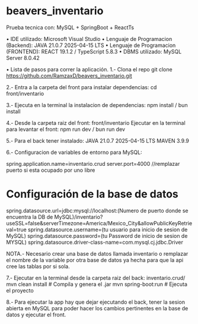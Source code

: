 # beavers_inventario
Prueba tecnica con: MySQL + SpringBoot + ReactTs

• IDE utilizado: Microsoft Visual Studio
• Lenguaje de Programacion (Backend): JAVA 21.0.7 2025-04-15 LTS
• Lenguaje de Programacion (FRONTEND): REACT 19.1.2 / TypeScript 5.8.3
• DBMS utilizado: MySQL Server 8.0.42

• Lista de pasos para correr la aplicación.
1.- Clona el repo
  git clone https://github.com/RamzaxD/beavers_inventario.git
  
2.- Entra a la carpeta del front para instalar dependencias:
  cd front/inventario
  
3.- Ejecuta en la terminal la instalacion de dependencias:
npm install / bun install

4.- Desde la carpeta raiz del front: front/inventario
Ejecutar en la terminal para levantar el front: npm run dev / bun run dev

5.- Para el back tener instalado:
JAVA 21.0.7 2025-04-15 LTS
MAVEN 3.9.9

6.- Configuracion de variables de entorno para MySQL:

spring.application.name=inventario.crud
server.port=4000 //remplazar puerto si esta ocupado por uno libre 

# Configuración de la base de datos
spring.datasource.url=jdbc:mysql://localhost:(Numero de puerto donde se encuentra la DB de MySQL)/inventario?useSSL=false&serverTimezone=America/Mexico_City&allowPublicKeyRetrieval=true
spring.datasource.username=(tu usuario para inicio de sesion de MySQL)
spring.datasource.password=(tu Password de inicio de sesion de MYSQL)
spring.datasource.driver-class-name=com.mysql.cj.jdbc.Driver

NOTA.- Necesario crear una base de datos llamada inventario o remplazar el nombre de la variable por otra base de datos ya hecha para que la api cree las tablas por si sola.

7.- Ejecutar en la terminal desde la carpeta raiz del back: inventario.crud/
mvn clean install   # Compila y genera el .jar
mvn spring-boot:run # Ejecuta el proyecto

8.- Para ejecutar la app hay que dejar ejecutando el back, tener la sesion abierta en MySQL para poder hacer los cambios pertinentes en la base de datos y ejecutar el front.
